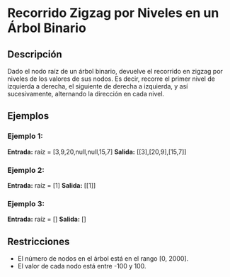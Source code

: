 # Recorrido Zigzag por Niveles en un Árbol Binario

## Descripción

Dado el nodo raíz de un árbol binario, devuelve el recorrido en zigzag por niveles de los valores de sus nodos. Es decir, recorre el primer nivel de izquierda a derecha, el siguiente de derecha a izquierda, y así sucesivamente, alternando la dirección en cada nivel.

## Ejemplos

### Ejemplo 1:

**Entrada:** raíz = [3,9,20,null,null,15,7]
**Salida:** [[3],[20,9],[15,7]]

### Ejemplo 2:

**Entrada:** raíz = [1]
**Salida:** [[1]]

### Ejemplo 3:

**Entrada:** raíz = []
**Salida:** []

## Restricciones

- El número de nodos en el árbol está en el rango [0, 2000].
- El valor de cada nodo está entre -100 y 100.